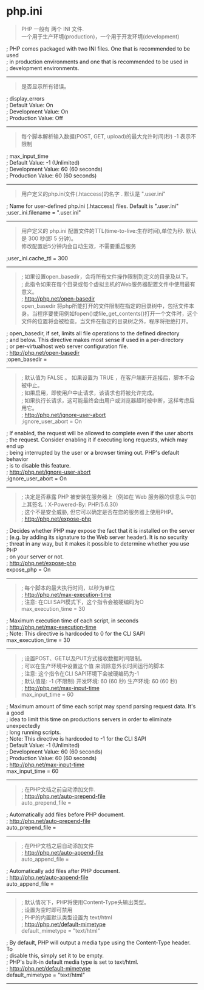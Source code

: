 # php.ini

>PHP 一般有 两个 INI 文件.  
一个用于生产环境(production)，一个用于开发环境(development)

; PHP comes packaged with two INI files. One that is recommended to be used  
; in production environments and one that is recommended to be used in  
; development environments.  

---

>是否显示所有错误。

; display_errors  
;   Default Value: On  
;   Development Value: On  
;   Production Value: Off  

---

>每个脚本解析输入数据(POST, GET, upload)的最大允许时间(秒) -1 表示不限制

; max_input_time  
;   Default Value: -1 (Unlimited)  
;   Development Value: 60 (60 seconds)  
;   Production Value: 60 (60 seconds)  

---

>用户定义的php.ini文件(.htaccess)的名字 . 默认是  ".user.ini"

; Name for user-defined php.ini (.htaccess) files. Default is ".user.ini"  
;user_ini.filename = ".user.ini"  

---

>用户定义的 php.ini 配置文件的TTL(time-to-live:生存时间),单位为秒. 默认是 300 秒(即 5 分钟)。   
修改配置后5分钟内会自动生效，不需要重启服务

;user_ini.cache_ttl = 300

---

>; 如果设置open_basedir，会将所有文件操作限制到定义的目录及以下。  
 ; 此指令如果在每个目录或每个虚拟主机的Web服务器配置文件中使用最有意义。  
 ; http://php.net/open-basedir  
open_basedir 将php所能打开的文件限制在指定的目录树中，包括文件本身。当程序要使用例如fopen()或file_get_contents()打开一个文件时，这个文件的位置将会被检查。当文件在指定的目录树之外，程序将拒绝打开。
 
; open_basedir, if set, limits all file operations to the defined directory  
; and below.  This directive makes most sense if used in a per-directory  
; or per-virtualhost web server configuration file.  
; http://php.net/open-basedir  
;open_basedir =  
 
---

>; 默认值为 FALSE 。 如果设置为 TRUE ，在客户端断开连接后，脚本不会被中止。  
 ; 如果启用，即使用户中止请求，该请求也将被允许完成。  
 ; 如果执行长请求，这可能最终会由用户或浏览器超时被中断，这样考虑启用它。   
 ; http://php.net/ignore-user-abort  
 ;ignore_user_abort = On  

; If enabled, the request will be allowed to complete even if the user aborts  
; the request. Consider enabling it if executing long requests, which may end up  
; being interrupted by the user or a browser timing out. PHP's default behavior  
; is to disable this feature.  
; http://php.net/ignore-user-abort  
;ignore_user_abort = On  

---

>; 决定是否暴露 PHP 被安装在服务器上（例如在 Web 服务器的信息头中加上其签名：X-Powered-By: PHP/5.6.30)    
 ; 这个不是安全威胁, 但它可以确定是否在您的服务器上使用PHP。  
 ; http://php.net/expose-php  

; Decides whether PHP may expose the fact that it is installed on the server  
; (e.g. by adding its signature to the Web server header).  It is no security  
; threat in any way, but it makes it possible to determine whether you use PHP  
; on your server or not.  
; http://php.net/expose-php  
expose_php = On  

---

>; 每个脚本的最大执行时间，以秒为单位  
 ; http://php.net/max-execution-time  
 ; 注意: 在CLI SAPI模式下，这个指令会被硬编码为O  
 max_execution_time = 30  
 
; Maximum execution time of each script, in seconds  
; http://php.net/max-execution-time  
; Note: This directive is hardcoded to 0 for the CLI SAPI  
max_execution_time = 30  

---

>; 设置POST、GET以及PUT方式接收数据时间限制。  
 ; 可以在生产环境中设置这个值 来消除意外长时间运行的脚本  
 ; 注意: 这个指令在CLI SAPI环境下会被硬编码为-1  
 ; 默认值是: -1 (不限制) 开发环境: 60 (60 秒) 生产环境: 60 (60 秒)  
 ; http://php.net/max-input-time  
 max_input_time = 60  

; Maximum amount of time each script may spend parsing request data. It's a good  
; idea to limit this time on productions servers in order to eliminate unexpectedly  
; long running scripts.  
; Note: This directive is hardcoded to -1 for the CLI SAPI  
; Default Value: -1 (Unlimited)  
; Development Value: 60 (60 seconds)  
; Production Value: 60 (60 seconds)  
; http://php.net/max-input-time    
max_input_time = 60  

---

>; 在PHP文档之前自动添加文件.  
 ; http://php.net/auto-prepend-file  
 auto_prepend_file =  

; Automatically add files before PHP document.  
; http://php.net/auto-prepend-file  
auto_prepend_file =  

---

>; 在PHP文档之后自动添加文件  
 ; http://php.net/auto-append-file  
 auto_append_file =  

; Automatically add files after PHP document.  
; http://php.net/auto-append-file  
auto_append_file =  

---

>; 默认情况下，PHP将使用Content-Type头输出类型。  
 ; 设置为空时即可禁用  
 ; PHP的内置默认类型设置为 text/html  
 ; http://php.net/default-mimetype    
 default_mimetype = "text/html"  

; By default, PHP will output a media type using the Content-Type header. To  
; disable this, simply set it to be empty.  
; PHP's built-in default media type is set to text/html.  
; http://php.net/default-mimetype  
default_mimetype = "text/html"  

---

